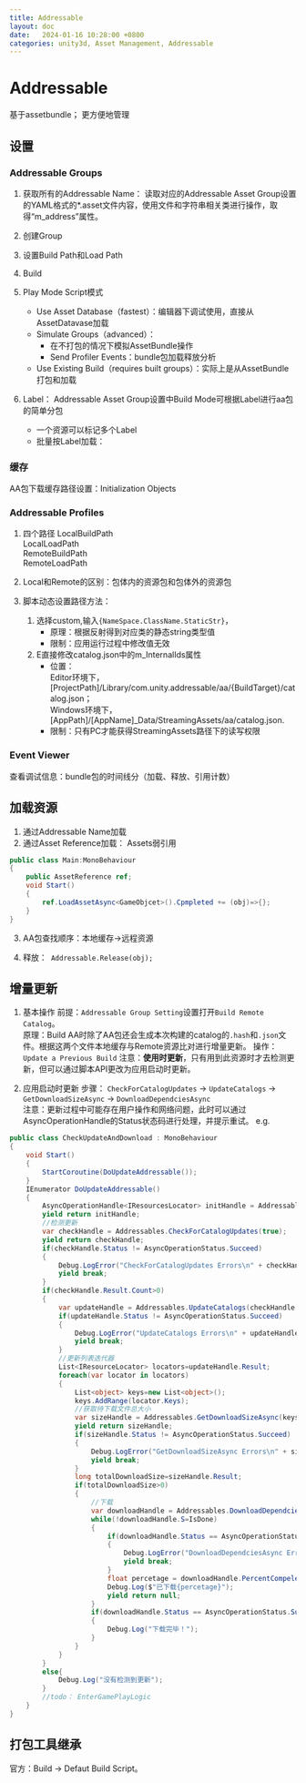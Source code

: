 ```yaml
---
title: Addressable
layout: doc
date:   2024-01-16 10:28:00 +0800
categories: unity3d, Asset Management, Addressable
---
```


# Addressable
基于assetbundle； 更方便地管理

## 设置

### Addressable Groups
1. 获取所有的Addressable Name：
读取对应的Addressable Asset Group设置的YAML格式的*.asset文件内容，使用文件和字符串相关类进行操作，取得“m_address”属性。

2. 创建Group

3. 设置Build Path和Load Path

4. Build

5. Play Mode Script模式
    - Use Asset Database（fastest）：编辑器下调试使用，直接从AssetDatavase加载
    - Simulate Groups（advanced）：
        - 在不打包的情况下模拟AssetBundle操作
        - Send Profiler Events：bundle包加载释放分析
    - Use Existing Build（requires built groups）：实际上是从AssetBundle打包和加载

6. Label： Addressable Asset Group设置中Build Mode可根据Label进行aa包的简单分包
    - 一个资源可以标记多个Label
    - 批量按Label加载：


### 缓存
AA包下载缓存路径设置：Initialization Objects

### Addressable Profiles
1. 四个路径
LocalBuildPath  
LocalLoadPath  
RemoteBuildPath  
RemoteLoadPath  

2. Local和Remote的区别：包体内的资源包和包体外的资源包

3. 脚本动态设置路径方法：
    1. 选择custom,输入``{NameSpace.ClassName.StaticStr}``，
        - 原理：根据反射得到对应类的静态string类型值
        - 限制：应用运行过程中修改值无效
    2. E直接修改catalog.json中的m_InternalIds属性
        - 位置：  
            Editor环境下，[ProjectPath]/Library/com.unity.addressable/aa/{BuildTarget}/catalog.json；  
            Windows环境下，[AppPath]/[AppName]_Data/StreamingAssets/aa/catalog.json.
        - 限制：只有PC才能获得StreamingAssets路径下的读写权限

### Event Viewer
查看调试信息：bundle包的时间线分（加载、释放、引用计数）  


## 加载资源
1. 通过Addressable Name加载
2. 通过Asset Reference加载：
Assets弱引用
```csharp
public class Main:MonoBehaviour
{
    public AssetReference ref;
    void Start()
    {
        ref.LoadAssetAsync<GameObjcet>().Cpmpleted += (obj)=>{};
    }
}
```
3. AA包查找顺序：本地缓存->远程资源

4. 释放：``  Addressable.Release(obj); ``

## 增量更新
1. 基本操作
前提：`Addressable Group Setting`设置打开`Build Remote Catalog`。  
原理：Build AA时除了AA包还会生成本次构建的catalog的`.hash`和`.json`文件。根据这两个文件本地缓存与Remote资源比对进行增量更新。
操作：`Update a Previous Build`
注意：**使用时更新**，只有用到此资源时才去检测更新，但可以通过脚本API更改为应用启动时更新。

2. 应用启动时更新
步骤： ``CheckForCatalogUpdates`` -> ``UpdateCatalogs`` -> ``GetDownloadSizeAsync`` -> ``DownloadDependciesAsync``  
注意：更新过程中可能存在用户操作和网络问题，此时可以通过AsyncOperationHandle的Status状态码进行处理，并提示重试。
e.g. 
```csharp
public class CheckUpdateAndDownload : MonoBehaviour
{
    void Start()
    {
        StartCoroutine(DoUpdateAddressable());
    }
    IEnumerator DoUpdateAddressable()
    {
        AsyncOperationHandle<IResourcesLocator> initHandle = Addressables.InitializeAsync();
        yield return initHandle;
        //检测更新
        var checkHandle = Addressables.CheckForCatalogUpdates(true);
        yield return checkHandle;
        if(checkHandle.Status != AsyncOperationStatus.Succeed)
        {
            Debug.LogError("CheckForCatalogUpdates Errors\n" + checkHandle.OperationException.ToString());
            yield break;
        }
        if(checkHandle.Result.Count>0)
        {
            var updateHandle = Addressables.UpdateCatalogs(checkHandle.Result, true);
            if(updateHandle.Status != AsyncOperationStatus.Succeed)
            {
                Debug.LogError("UpdateCatalogs Errors\n" + updateHandle.OperationException.ToString());
                yield break;
            }
            //更新列表迭代器
            List<IResourceLocator> locators=updateHandle.Result;
            foreach(var locator in locators)
            {
                List<object> keys=new List<object>();
                keys.AddRange(locator.Keys);
                //获取待下载文件总大小
                var sizeHandle = Addressables.GetDownloadSizeAsync(keys.GetEnumerator());
                yield return sizeHandle;
                if(sizeHandle.Status != AsyncOperationStatus.Succeed)
                {
                    Debug.LogError("GetDownloadSizeAsync Errors\n" + sizeHandle.OperationException.ToString());
                    yield break;
                }
                long totalDownloadSize=sizeHandle.Result;
                if(totalDownloadSize>0)
                {
                    //下载
                    var downloadHandle = Addressables.DownloadDependciesAsync(keys, true);
                    while(!downloadHandle.S=IsDone)
                    {
                        if(downloadHandle.Status == AsyncOperationStatus.Failed)
                        {
                            Debug.LogError("DownloadDependciesAsync Errors\n" + downloadHandle.OperationException.ToString());
                            yield break;
                        }
                        float percetage = downloadHandle.PercentCompelete;
                        Debug.Log($"已下载{percetage}");
                        yield return null;
                    }
                    if(downloadHandle.Status == AsyncOperationStatus.Succeed)
                    {
                        Debug.Log("下载完毕！");
                    }
                }
            }
        }
        else{
            Debug.Log("没有检测到更新");            
        }
        //todo： EnterGamePlayLogic
    }
}
```

## 打包工具继承
官方：Build -> Defaut Build Script。